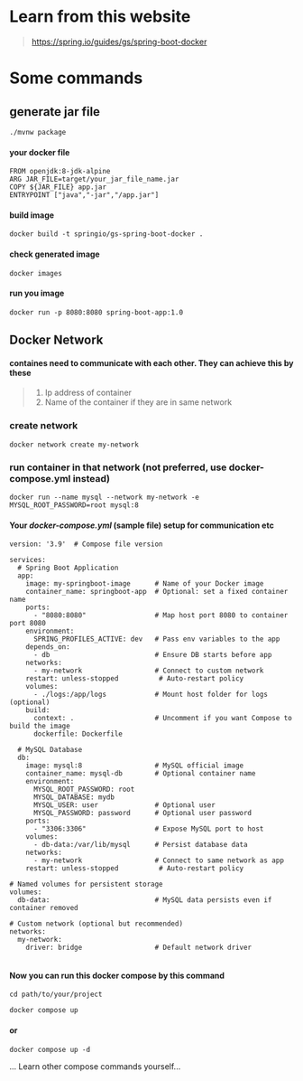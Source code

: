# Learn from this website
>https://spring.io/guides/gs/spring-boot-docker
# Some commands
## generate jar file
```
./mvnw package
```
#### your docker file
```
FROM openjdk:8-jdk-alpine
ARG JAR_FILE=target/your_jar_file_name.jar
COPY ${JAR_FILE} app.jar
ENTRYPOINT ["java","-jar","/app.jar"]
```
#### build image 
```
docker build -t springio/gs-spring-boot-docker .
```

#### check generated image
```declarative
docker images

```
#### run you image
```declarative
docker run -p 8080:8080 spring-boot-app:1.0

```
## Docker Network
#### containes need to communicate with each other. They can achieve this by these
> 1. Ip address of container
> 2. Name of the container if they are in same network
### create network
```declarative
docker network create my-network
```
### run container in that network (not preferred, use docker-compose.yml instead)
```docker run --name springboot --network my-network my-springboot-image
docker run --name mysql --network my-network -e MYSQL_ROOT_PASSWORD=root mysql:8
```
#### Your _docker-compose.yml_ (sample file) setup for communication etc
```
version: '3.9'  # Compose file version

services:
  # Spring Boot Application
  app:
    image: my-springboot-image      # Name of your Docker image
    container_name: springboot-app  # Optional: set a fixed container name
    ports:
      - "8080:8080"                 # Map host port 8080 to container port 8080
    environment:
      SPRING_PROFILES_ACTIVE: dev   # Pass env variables to the app
    depends_on:
      - db                          # Ensure DB starts before app
    networks:
      - my-network                  # Connect to custom network
    restart: unless-stopped          # Auto-restart policy
    volumes:
      - ./logs:/app/logs            # Mount host folder for logs (optional)
    build:
      context: .                    # Uncomment if you want Compose to build the image
      dockerfile: Dockerfile

  # MySQL Database
  db:
    image: mysql:8                  # MySQL official image
    container_name: mysql-db        # Optional container name
    environment:
      MYSQL_ROOT_PASSWORD: root
      MYSQL_DATABASE: mydb
      MYSQL_USER: user              # Optional user
      MYSQL_PASSWORD: password      # Optional user password
    ports:
      - "3306:3306"                 # Expose MySQL port to host
    volumes:
      - db-data:/var/lib/mysql      # Persist database data
    networks:
      - my-network                  # Connect to same network as app
    restart: unless-stopped          # Auto-restart policy

# Named volumes for persistent storage
volumes:
  db-data:                          # MySQL data persists even if container removed

# Custom network (optional but recommended)
networks:
  my-network:
    driver: bridge                  # Default network driver


```
#### Now you can run this docker compose by this command
```
cd path/to/your/project
```
```
docker compose up

```
#### or
```
docker compose up -d

```
... Learn other compose commands yourself...